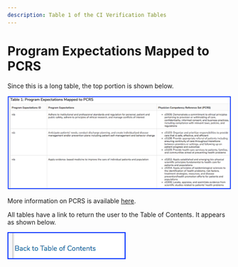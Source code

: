 ```yaml
---
description: Table 1 of the CI Verification Tables
---
```


# Program Expectations Mapped to PCRS

Since this is a long table, the top portion is shown below.  

![Top Portion of Table 1](../../.gitbook/assets/ci_table1_1.png)

More information on PCRS is available [here](https://www.aamc.org/data-reports/curriculum-reports/interactive-data/competency-mapping-medical-school-program-expectations-mapped-physician-competency-reference-set).

All tables have a link to return the user to the Table of Contents. It appears as shown below.

![](../../.gitbook/assets/backtotoc.png)









  


